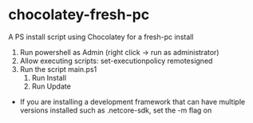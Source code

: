 # chocolatey-fresh-pc
A PS install script using Chocolatey for a fresh-pc install

1. Run powershell as Admin (right click -> run as administrator)
2. Allow executing scripts: set-executionpolicy remotesigned
3. Run the script main.ps1
    1. Run Install
    2. Run Update
    
* If you are installing a development framework that can have multiple versions installed such as .netcore-sdk, set the -m flag on
